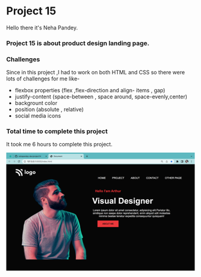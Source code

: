 # Project 15
Hello there it's Neha Pandey.

### Project 15 is about product design landing page.

### Challenges

Since in this project ,I had to work on both HTML and CSS so there were lots of challenges for me like-
- flexbox properties (flex ,flex-direction and align- items , gap)
- justify-content (space-between , space around, space-evenly,center)
- backgrount color 
- position (absolute , relative)
- social media icons


### Total time to complete this project

It took me 6 hours to complete this project.

![myproject link](./Project15-img.png)